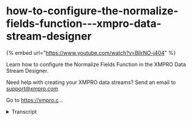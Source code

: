 # how-to-configure-the-normalize-fields-function---xmpro-data-stream-designer
{% embed url="https://www.youtube.com/watch?v=BllrNO-j404" %}



Learn how to configure the Normalize Fields Function in the XMPRO Data Stream Designer. 

Need help with creating your XMPRO data streams? Send an email to support@xmpro.com 

Go to https://xmpro.c...
<details>
<summary>Transcript</summary>Learn how to configure the Normalize Fields Function in the XMPRO Data Stream Designer. 

Need help with creating your XMPRO data streams? Send an email to support@xmpro.com 

Go to https://xmpro.c...
while we will be doing here is look at

how to set up and configure the

normalize fields agent certain agents

have strict requirements regarding field

names in the data stream they have to be

met in order for them to function

correctly an error will occur if a field

name containing a special character is

encountered an example of such an agent

is the a script agent which uses a

different programming language this

prelude language treats spaces and some

other symbols as a command the

normalized field agent sanitizes the

field names by replacing all characters

that are not letters numbers or the

underscore symbol with the Unicode

equivalent of that symbol in this

example we will be using an event

printer agent instead of the AA script

agent to demonstrate how the normalized

field agent works how to set it up and

how to configure it I already have an

event simulator agent an event printer

agent set up and configured go to the

toolbox and search for normalize fields

you will find it under functions click

on the agent and drag it to the canvas

connect the output end point of the

event simulator agent to the input end

point of the normalized fields agent

connect the output endpoint of the

normalized field agent to the input end

point of the event printer agent click

on save

double click on your normalized fields

agent this is where you will Nobile

normally be configuring your agent

however this agent doesn't have any

configurations that need to be set

except just make sure that you're using

the correct collection

if not select another collection from

the drop-down and click apply I'm going

to close this page always make sure that

you've saved your stream

now I'm going to publish the stream in

order to run in and view the data that

is sent to the event printer agent with

that I'm going to click on the publish

button and click on live view and then

select event printer give it a second

and you'll start seeing data expand the

page and note that something some balls

have been replaced such as the opening

bracket between Tim and F
</details>